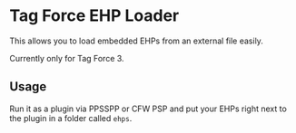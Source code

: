 # Tag Force EHP Loader

This allows you to load embedded EHPs from an external file easily.

Currently only for Tag Force 3.

## Usage

Run it as a plugin via PPSSPP or CFW PSP and put your EHPs right next to the plugin in a folder called `ehps`.
